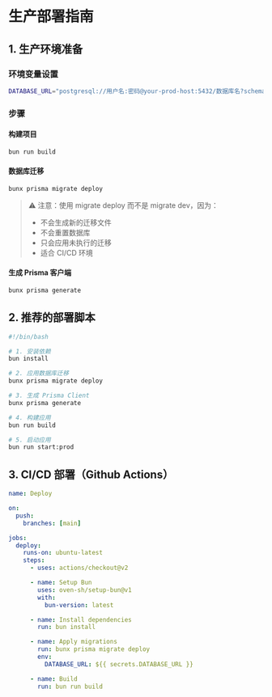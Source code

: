 # 生产部署指南

## 1. 生产环境准备

### 环境变量设置

```bash
DATABASE_URL="postgresql://用户名:密码@your-prod-host:5432/数据库名?schema=public"
```

### 步骤

#### 构建项目

```bash
bun run build
```

#### 数据库迁移

```bash
bunx prisma migrate deploy
```

> ⚠️ 注意：使用 migrate deploy 而不是 migrate dev，因为：
> - 不会生成新的迁移文件
> - 不会重置数据库
> - 只会应用未执行的迁移
> - 适合 CI/CD 环境

#### 生成 Prisma 客户端

```bash
bunx prisma generate
```

## 2. 推荐的部署脚本

```bash
#!/bin/bash

# 1. 安装依赖
bun install

# 2. 应用数据库迁移
bunx prisma migrate deploy

# 3. 生成 Prisma Client
bunx prisma generate

# 4. 构建应用
bun run build

# 5. 启动应用
bun run start:prod
```

## 3. CI/CD 部署（Github Actions）

```yaml
name: Deploy

on:
  push:
    branches: [main]

jobs:
  deploy:
    runs-on: ubuntu-latest
    steps:
      - uses: actions/checkout@v2

      - name: Setup Bun
        uses: oven-sh/setup-bun@v1
        with:
          bun-version: latest

      - name: Install dependencies
        run: bun install

      - name: Apply migrations
        run: bunx prisma migrate deploy
        env:
          DATABASE_URL: ${{ secrets.DATABASE_URL }}

      - name: Build
        run: bun run build
```
